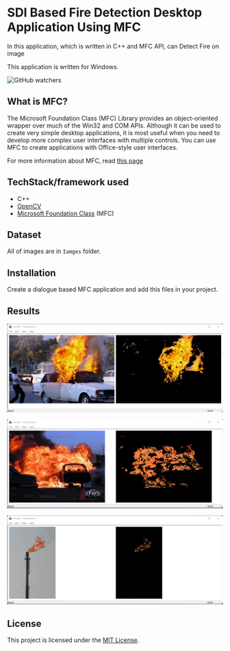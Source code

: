 # SDI Based Fire Detection Desktop Application Using MFC
In this application, which is written in C++ and MFC API, can Detect Fire on image 

This application is written for Windows.

![GitHub watchers](https://img.shields.io/github/watchers/rezaAdinepour/Fire-Detection)

## What is MFC?
The Microsoft Foundation Class (MFC) Library provides an object-oriented wrapper over much of the Win32 and COM APIs. Although it can be used to create very simple desktop applications, it is most useful when you need to develop more complex user interfaces with multiple controls. You can use MFC to create applications with Office-style user interfaces.

For more information about MFC, read [this page](https://learn.microsoft.com/en-us/cpp/mfc/mfc-desktop-applications?view=msvc-170)

## TechStack/framework used
- C++
- [OpenCV](https://opencv.org/releases/)
- [Microsoft Foundation Class](https://learn.microsoft.com/en-us/cpp/mfc/mfc-desktop-applications?view=msvc-170) (MFC)

## Dataset
All of images are in <code>Iamges</code> folder.

## Installation
Create a dialogue based MFC application and add this files in your project.

## Results
![image](Images/result_fire1.png)

![image](Images/result_fire2.png)

![image](Images/result_fire3.png)

## License
This project is licensed under the [MIT License](LICENSE).
